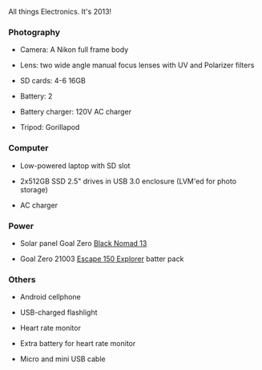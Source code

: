 All things Electronics.  It's 2013!

### Photography

*	Camera: A Nikon full frame body

*	Lens: two wide angle manual focus lenses with UV and Polarizer filters

*	SD cards: 4-6 16GB

*	Battery: 2

*	Battery charger: 120V AC charger

*	Tripod: Gorillapod

### Computer

*	Low-powered laptop with SD slot

*	2x512GB SSD 2.5" drives in USB 3.0 enclosure (LVM'ed for photo storage)

*	AC charger

### Power

*	Solar panel Goal Zero [Black Nomad 13][0]

*	Goal Zero 21003 [Escape 150 Explorer][1] batter pack

### Others

*	Android cellphone

*	USB-charged flashlight

*	Heart rate monitor

*	Extra battery for heart rate monitor

*	Micro and mini USB cable

[0]: http://www.amazon.com/Goal-Zero-12003-Black-Nomad/dp/B00A2F2U1K "Solar Panel"

[1]: http://www.amazon.com/Goal-Zero-21003-Escape-Explorer/dp/B004GUEAOW "Escape 150"
